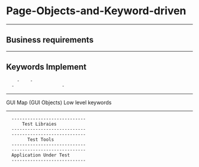 # Page-Objects-and-Keyword-driven



------------------------
Business requirements
------------------------
------------------------
Keywords Implement
------------------------
        -    -
      -                  -
--------------------              --------------------
GUI Map (GUI Objects)              Low level keywords      
--------------------              --------------------

      ----------------------------
          Test Libraies
      ----------------------------
      ----------------------------
            Test Tools
      ----------------------------
      ----------------------------
      Application Under Test
      ----------------------------
